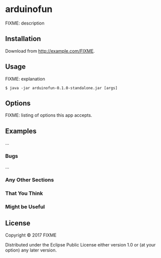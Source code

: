 # arduinofun

FIXME: description

## Installation

Download from http://example.com/FIXME.

## Usage

FIXME: explanation

    $ java -jar arduinofun-0.1.0-standalone.jar [args]

## Options

FIXME: listing of options this app accepts.

## Examples

...

### Bugs

...

### Any Other Sections
### That You Think
### Might be Useful

## License

Copyright © 2017 FIXME

Distributed under the Eclipse Public License either version 1.0 or (at
your option) any later version.
